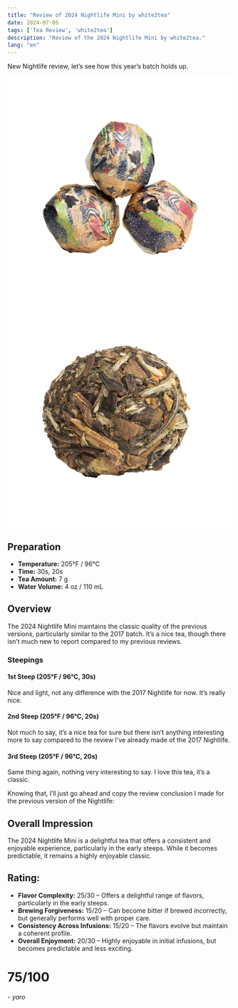 ```yaml
---
title: "Review of 2024 Nightlife Mini by white2tea"
date: 2024-07-05
tags: ['Tea Review', 'white2tea']
description: "Review of the 2024 Nightlife Mini by white2tea."
lang: "en"
---
```


New Nightlife review, let’s see how this year’s batch holds up.

![](image-31.png)
![](image-32.png)

## Preparation

- **Temperature:** 205°F / 96°C
- **Time:** 30s, 20s
- **Tea Amount:** 7 g
- **Water Volume:** 4 oz / 110 mL

## Overview

The 2024 Nightlife Mini maintains the classic quality of the previous versions, particularly similar to the 2017 batch. It’s a nice tea, though there isn’t much new to report compared to my previous reviews.

### Steepings

#### 1st Steep (205°F / 96°C, 30s)

Nice and light, not any difference with the 2017 Nightlife for now. It’s really nice.

#### 2nd Steep (205°F / 96°C, 20s)

Not much to say, it’s a nice tea for sure but there isn’t anything interesting more to say compared to the review I’ve already made of the 2017 Nightlife.

#### 3rd Steep (205°F / 96°C, 20s)

Same thing again, nothing very interesting to say. I love this tea, it’s a classic.

Knowing that, I’ll just go ahead and copy the review conclusion I made for the previous version of the Nightlife:

## Overall Impression

The 2024 Nightlife Mini is a delightful tea that offers a consistent and enjoyable experience, particularly in the early steeps. While it becomes predictable, it remains a highly enjoyable classic.

## Rating:

- **Flavor Complexity:** 25/30 – Offers a delightful range of flavors, particularly in the early steeps.
- **Brewing Forgiveness:** 15/20 – Can become bitter if brewed incorrectly, but generally performs well with proper care.
- **Consistency Across Infusions:** 15/20 – The flavors evolve but maintain a coherent profile.
- **Overall Enjoyment:** 20/30 – Highly enjoyable in initial infusions, but becomes predictable and less exciting.

# 75/100

*- yaro*
